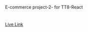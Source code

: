 E-commerce project-2- for TT8-React
#
[Live Link](https://main--fascinating-baklava-c545f5.netlify.app/)
